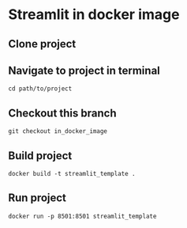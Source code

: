 # Streamlit in docker image

## Clone project

## Navigate to project in terminal
```
cd path/to/project
```

## Checkout this branch
```
git checkout in_docker_image
```

## Build project
```
docker build -t streamlit_template .
```

## Run project
```
docker run -p 8501:8501 streamlit_template
```